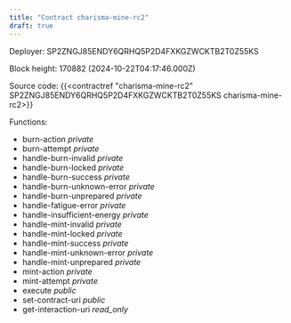 ```yaml
---
title: "Contract charisma-mine-rc2"
draft: true
---
```

Deployer: SP2ZNGJ85ENDY6QRHQ5P2D4FXKGZWCKTB2T0Z55KS


 



Block height: 170882 (2024-10-22T04:17:46.000Z)

Source code: {{<contractref "charisma-mine-rc2" SP2ZNGJ85ENDY6QRHQ5P2D4FXKGZWCKTB2T0Z55KS charisma-mine-rc2>}}

Functions:

* burn-action _private_
* burn-attempt _private_
* handle-burn-invalid _private_
* handle-burn-locked _private_
* handle-burn-success _private_
* handle-burn-unknown-error _private_
* handle-burn-unprepared _private_
* handle-fatigue-error _private_
* handle-insufficient-energy _private_
* handle-mint-invalid _private_
* handle-mint-locked _private_
* handle-mint-success _private_
* handle-mint-unknown-error _private_
* handle-mint-unprepared _private_
* mint-action _private_
* mint-attempt _private_
* execute _public_
* set-contract-uri _public_
* get-interaction-uri _read_only_
